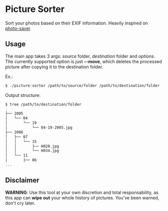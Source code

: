 # Picture Sorter

Sort your photos based on their EXIF information. Heavily inspired on [photo-saver](https://github.com/montanaflynn/photo-saver)

## Usage
The main app takes 3 args: *source* folder, *destination* folder and *options*. The currently supported option is just **--move**, which deletes the processed picture after copying it to the destination folder.

Ex.:

```bash
$ ./picture-sorter /path/to/source/folder /path/to/destination/folder --move
```

Output structure:

```bash
$ tree /path/to/destination/folder
.
├── 2005
│   └── 04
│       └── 19
│           └── 04-19-2005.jpg
├── 2006
│   ├── 07
│   │   └── 15
│   │       ├── H020.jpg
│   │       └── H034.jpg
│   └── 11
│       ├── 06
...
```
## Disclaimer
**WARNING**: Use this tool at your own discretion and total responsability, as this app can **wipe out** your whole history of pictures. You've been warned, don't cry later.
